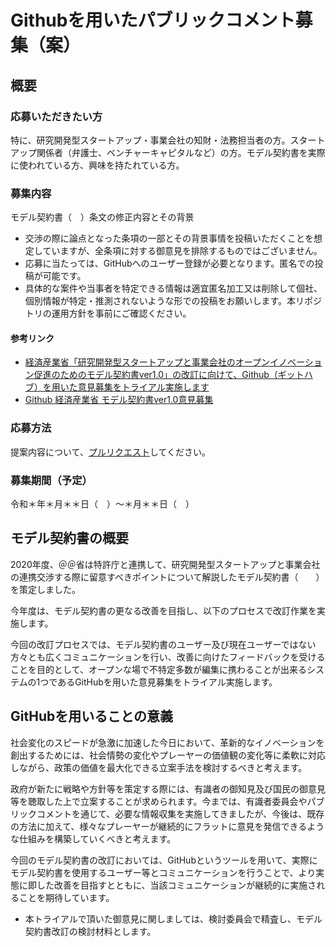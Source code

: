 # Githubを用いたパブリックコメント募集（案）

## 概要
### 応募いただきたい方

特に、研究開発型スタートアップ・事業会社の知財・法務担当者の方。スタートアップ関係者（弁護士、ベンチャーキャピタルなど）の方。モデル契約書を実際に使われている方、興味を持たれている方。

### 募集内容

モデル契約書（　）条文の修正内容とその背景

* 交渉の際に論点となった条項の一部とその背景事情を投稿いただくことを想定していますが、全条項に対する御意見を排除するものではございません。
* 応募に当たっては、GitHubへのユーザー登録が必要となります。匿名での投稿が可能です。
* 具体的な案件や当事者を特定できる情報は適宜匿名加工又は削除して個社、個別情報が特定・推測されないような形での投稿をお願いします。本リポジトリの運用方針を事前にご確認ください｡

#### 参考リンク
* [経済産業省「研究開発型スタートアップと事業会社のオープンイノベーション促進のためのモデル契約書ver1.0」の改訂に向けて、Github（ギットハブ）を用いた意見募集をトライアル実施します](https://www.meti.go.jp/press/2021/05/20210517003/20210517003.html)
* [Github 経済産業省 モデル契約書ver1.0意見募集](https://github.com/meti-oi-startups/METI-JPO-Model-Contract)


### 応募方法

提案内容について、[プルリクエスト](https://docs.github.com/ja/github/collaborating-with-pull-requests/proposing-changes-to-your-work-with-pull-requests/creating-a-pull-request)してください｡



### 募集期間（予定）

令和＊年＊月＊＊日（　）～＊月＊＊日（　）

## モデル契約書の概要

2020年度、＠＠省は特許庁と連携して、研究開発型スタートアップと事業会社の連携交渉する際に留意すべきポイントについて解説したモデル契約書（　　）を策定しました。

今年度は、モデル契約書の更なる改善を目指し、以下のプロセスで改訂作業を実施します。

今回の改訂プロセスでは、モデル契約書のユーザー及び現在ユーザーではない方々とも広くコミュニケーションを行い、改善に向けたフィードバックを受けることを目的として、オープンな場で不特定多数が編集に携わることが出来るシステムの1つであるGitHubを用いた意見募集をトライアル実施します。

## GitHubを用いることの意義

社会変化のスピードが急激に加速した今日において、革新的なイノベーションを創出するためには、社会情勢の変化やプレーヤーの価値観の変化等に柔軟に対応しながら、政策の価値を最大化できる立案手法を検討するべきと考えます。

政府が新たに戦略や方針等を策定する際には、有識者の御知見及び国民の御意見等を聴取した上で立案することが求められます。今までは、有識者委員会やパブリックコメントを通じて、必要な情報収集を実施してきましたが、今後は、既存の方法に加えて、様々なプレーヤーが継続的にフラットに意見を発信できるような仕組みを構築していくべきと考えます。

今回のモデル契約書の改訂においては、GitHubというツールを用いて、実際にモデル契約書を使用するユーザー等とコミュニケーションを行うことで、より実態に即した改善を目指すとともに、当該コミュニケーションが継続的に実施されることを期待しています。

* 本トライアルで頂いた御意見に関しましては、検討委員会で精査し、モデル契約書改訂の検討材料とします。
